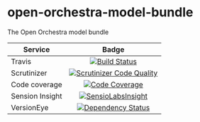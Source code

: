 open-orchestra-model-bundle
===========================

The Open Orchestra model bundle

| Service       | Badge         |
| ------------- |:-------------:|
| Travis        | [![Build Status](https://travis-ci.org/open-orchestra/open-orchestra-model-interface.svg)](https://travis-ci.org/open-orchestra/open-orchestra-model-interface)|
| Scrutinizer   | [![Scrutinizer Code Quality](https://scrutinizer-ci.com/g/open-orchestra/open-orchestra-model-interface/badges/quality-score.png?b=master)](https://scrutinizer-ci.com/g/open-orchestra/open-orchestra-model-interface/?branch=master)|
| Code coverage | [![Code Coverage](https://scrutinizer-ci.com/g/open-orchestra/open-orchestra-model-interface/badges/coverage.png?b=master)](https://scrutinizer-ci.com/g/open-orchestra/open-orchestra-model-interface/?branch=master)|
| Sension Insight | [![SensioLabsInsight](https://insight.sensiolabs.com/projects/39d06b56-3779-4486-9fac-62812a3a4b08/big.png)](https://insight.sensiolabs.com/projects/39d06b56-3779-4486-9fac-62812a3a4b08) |
| VersionEye | [![Dependency Status](https://www.versioneye.com/user/projects/551e87b1971f7847ca00029c/badge.svg?style=flat)](https://www.versioneye.com/user/projects/551e87b1971f7847ca00029c) |
